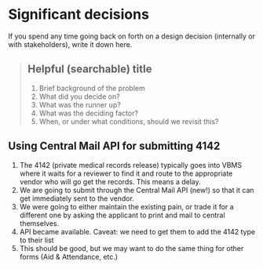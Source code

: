# Significant decisions

If you spend any time going back on forth on a design decision (internally or with stakeholders), write it down here.
> ## Helpful (searchable) title
> 1. Brief background of the problem
> 2. What did you decide on?
> 3. What was the runner up?
> 4. What was the deciding factor?
> 5. When, or under what conditions, should we revisit this?



## Using Central Mail API for submitting 4142

1. The 4142 (private medical records release) typically goes into VBMS where it waits for a reviewer to find it and route to the appropriate vendor who will go get the records. This means a delay.
2. We are going to submit through the Central Mail API (new!) so that it can get immediately sent to the vendor.
3. We were going to either maintain the existing pain, or trade it for a different one by asking the applicant to print and mail to central themselves.
4. API became available. Caveat: we need to get them to add the 4142 type to their list
5. This should be good, but we may want to do the same thing for other forms (Aid & Attendance, etc.) 